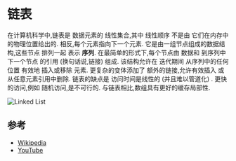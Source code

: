 
# 链表

在计算机科学中,链表是 数据元素的 线性集合,其中 线性顺序 不是由 它们在内存中的物理位置给出的. 相反,每个元素指向下一个元素. 它是由一组节点组成的数据结构,这些节点 排列一起 表示 **序列**. 在最简单的形式下,每个节点由 数据和 到序列中下一个节点 的引用 (换句话说,链接) 组成. 该结构允许在 迭代期间 从序列中的任何位置 有效地 插入或移除 元素. 更复杂的变体添加了 额外的链接,允许有效插入 或 从任意元素引用中删除. 链表的缺点是 访问时间是线性的 (并且难以管道化) . 更快的访问,例如 随机访问,是不可行的. 与链表相比,数组具有更好的缓存局部性. 

![Linked List](https://upload.wikimedia.org/wikipedia/commons/6/6d/Singly-linked-list.svg)

## 参考

-   [Wikipedia](https://en.wikipedia.org/wiki/Linked_list)
-   [YouTube](https://www.youtube.com/watch?v=njTh_OwMljA&index=2&t=1s&list=PLLXdhg_r2hKA7DPDsunoDZ-Z769jWn4R8)
